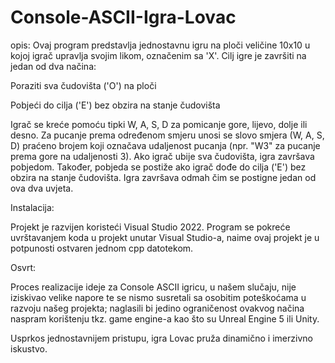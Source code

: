 # Console-ASCII-Igra-Lovac

opis:
Ovaj program predstavlja jednostavnu igru na ploči veličine 10x10 u kojoj igrač upravlja svojim likom, označenim sa 'X'. Cilj igre je završiti na jedan od dva načina:


Poraziti sva čudovišta ('O') na ploči


Pobjeći do cilja ('E') bez obzira na stanje čudovišta


Igrač se kreće pomoću tipki W, A, S, D za pomicanje gore, lijevo, dolje ili desno. Za pucanje prema određenom smjeru unosi se slovo smjera (W, A, S, D) praćeno brojem koji označava udaljenost pucanja (npr. "W3" za pucanje prema gore na udaljenosti 3).
Ako igrač ubije sva čudovišta, igra završava pobjedom. Također, pobjeda se postiže ako igrač dođe do cilja ('E') bez obzira na stanje čudovišta.
Igra završava odmah čim se postigne jedan od ova dva uvjeta.


Instalacija:

Projekt je razvijen koristeći Visual Studio 2022.
Program se pokreće uvrštavanjem koda u projekt unutar Visual Studio-a, naime ovaj projekt je u potpunosti ostvaren jednom cpp datotekom.


Osvrt:

Proces realizacije ideje za Console ASCII igricu, u našem slučaju, nije iziskivao velike napore te se nismo susretali sa osobitim poteškoćama u razvoju našeg projekta; naglasili bi jedino ograničenost ovakvog načina naspram korištenju tkz. game engine-a kao što su Unreal Engine 5 ili Unity. 

Usprkos jednostavnijem pristupu, igra Lovac pruža dinamično i imerzivno iskustvo.






